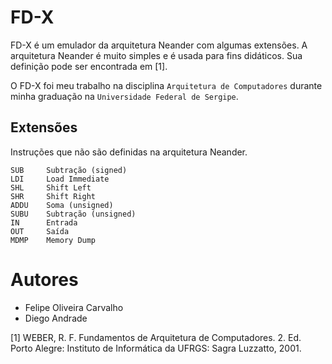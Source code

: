 # FD-X

FD-X é um emulador da arquitetura Neander com algumas extensões. A arquitetura
Neander é muito simples e é usada para fins didáticos. Sua definição pode ser
encontrada em [1].

O FD-X foi meu trabalho na disciplina `Arquitetura de Computadores` durante
minha graduação na `Universidade Federal de Sergipe`.

## Extensões

Instruções que não são definidas na arquitetura Neander.

    SUB     Subtração (signed)
    LDI     Load Immediate
    SHL     Shift Left
    SHR     Shift Right
    ADDU    Soma (unsigned)
    SUBU    Subtração (unsigned)
    IN      Entrada
    OUT     Saída
    MDMP    Memory Dump

# Autores

 - Felipe Oliveira Carvalho
 - Diego Andrade


[1] WEBER, R. F. Fundamentos de Arquitetura de Computadores. 2. Ed. Porto
Alegre: Instituto de Informática da UFRGS: Sagra Luzzatto, 2001.
